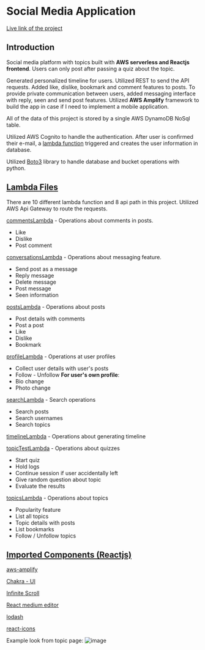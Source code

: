 # Social Media Application

[Live link of the project](https://main.d2xe8y05ho8c70.amplifyapp.com/ "Live link of the project")

## Introduction
Social media platform with topics built with **AWS serverless and Reactjs frontend**. Users can only post after passing a quiz about the topic. 

Generated personalized timeline for users. Utilized REST to send the API requests. Added like, dislike, bookmark and comment features to posts. To provide private communication between users, added messaging interface with reply, seen and send post features. Utilized **AWS Amplify** framework to build the app in case if I need to implement a mobile application.

All of the data of this project is stored by a single AWS DynamoDB NoSql table. 

Utilized AWS Cognito to handle the authentication. After user is confirmed their e-mail, a [lambda function](https://github.com/aburak256/social-media/blob/main/Other%20Lambdas/userPoolLambda.py) triggered and creates the user information in database.

Utilized [Boto3](https://boto3.amazonaws.com/v1/documentation/api/latest/index.html) library to handle database and bucket operations with python.

## [Lambda Files](https://github.com/aburak256/social-media/tree/main/amplify/backend/function "Lambda Files")

There are 10 different lambda function and 8 api path in this project. Utilized AWS Api Gateway to route the requests.

[commentsLambda](https://github.com/aburak256/social-media/tree/main/amplify/backend/function/commentsLambda "commentsLambda") - Operations about comments in posts. 
- Like 
- Dislike 
- Post comment 

[conversationsLambda](https://github.com/aburak256/social-media/tree/main/amplify/backend/function/conversationsLambda "conversationsLambda") - Operations about messaging feature. 
- Send post as a message 
- Reply message 
- Delete message 
- Post message 
- Seen information

[postsLambda](https://github.com/aburak256/social-media/tree/main/amplify/backend/function/postsLambda "postsLambda") - Operations about posts
- Post details with comments
- Post a post
- Like
- Dislike
- Bookmark

[profileLambda](https://github.com/aburak256/social-media/tree/main/amplify/backend/function/profileLambda "profileLambda") - Operations at user profiles
- Collect user details with user's posts
- Follow - Unfollow
**For user's own profile**:
- Bio change
- Photo change

[searchLambda](https://github.com/aburak256/social-media/tree/main/amplify/backend/function/searchLambda "searchLambda") - Search operations
- Search posts
- Search usernames
- Search topics

[timelineLambda](https://github.com/aburak256/social-media/tree/main/amplify/backend/function/timelineLambda "timelineLambda") - Operations about generating timeline

[topicTestLambda](https://github.com/aburak256/social-media/tree/main/amplify/backend/function/topicTestsLambda "topicTestLambda") - Operations about quizzes
- Start quiz
- Hold logs
- Continue session if user accidentally left
- Give random question about topic
- Evaluate the results

[topicsLambda](https://github.com/aburak256/social-media/tree/main/amplify/backend/function/topicsLambda "topicsLambda") - Operations about topics
- Popularity feature
- List all topics
- Topic details with posts
- List bookmarks
- Follow / Unfollow topics

## [Imported Components (Reactjs) ](https://github.com/aburak256/social-media/tree/main/src "Imported Components (Reactjs) ")

[aws-amplify](https://docs.amplify.aws/ "aws-amplify")

[Chakra - UI](https://chakra-ui.com/ "Chakra - UI")

[Infinite Scroll](https://github.com/ankeetmaini/react-infinite-scroll-component#readme "Infinite Scroll")

[React medium editor](https://github.com/wangzuo/react-medium-editor "React medium editor")

[lodash](https://github.com/lodash/lodash "lodash")

[react-icons](https://react-icons.github.io/react-icons/ "react-icons")

Example look from topic page:
![image](https://user-images.githubusercontent.com/34773124/123256708-ee9ace00-d4f9-11eb-9023-e5526a70be40.png)

